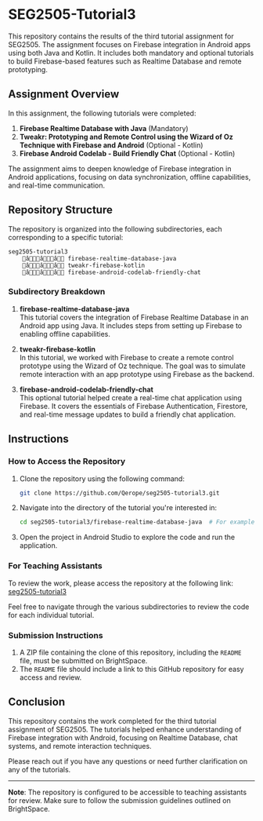 # SEG2505-Tutorial3

This repository contains the results of the third tutorial assignment for SEG2505. The assignment focuses on Firebase integration in Android apps using both Java and Kotlin. It includes both mandatory and optional tutorials to build Firebase-based features such as Realtime Database and remote prototyping.

## Assignment Overview

In this assignment, the following tutorials were completed:

1. **Firebase Realtime Database with Java** (Mandatory)  
2. **Tweakr: Prototyping and Remote Control using the Wizard of Oz Technique with Firebase and Android** (Optional - Kotlin)  
3. **Firebase Android Codelab - Build Friendly Chat** (Optional - Kotlin)

The assignment aims to deepen knowledge of Firebase integration in Android applications, focusing on data synchronization, offline capabilities, and real-time communication.

## Repository Structure

The repository is organized into the following subdirectories, each corresponding to a specific tutorial:

```
seg2505-tutorial3
    âââ firebase-realtime-database-java
    âââ tweakr-firebase-kotlin
    âââ firebase-android-codelab-friendly-chat
```

### Subdirectory Breakdown

1. **firebase-realtime-database-java**  
   This tutorial covers the integration of Firebase Realtime Database in an Android app using Java. It includes steps from setting up Firebase to enabling offline capabilities.

2. **tweakr-firebase-kotlin**  
   In this tutorial, we worked with Firebase to create a remote control prototype using the Wizard of Oz technique. The goal was to simulate remote interaction with an app prototype using Firebase as the backend.

3. **firebase-android-codelab-friendly-chat**  
   This optional tutorial helped create a real-time chat application using Firebase. It covers the essentials of Firebase Authentication, Firestore, and real-time message updates to build a friendly chat application.

## Instructions

### How to Access the Repository

1. Clone the repository using the following command:
   ```bash
   git clone https://github.com/Qerope/seg2505-tutorial3.git
   ```

2. Navigate into the directory of the tutorial you're interested in:
   ```bash
   cd seg2505-tutorial3/firebase-realtime-database-java  # For example
   ```

3. Open the project in Android Studio to explore the code and run the application.

### For Teaching Assistants

To review the work, please access the repository at the following link:
[seg2505-tutorial3](https://github.com/Qerope/seg2505-tutorial3)

Feel free to navigate through the various subdirectories to review the code for each individual tutorial.

### Submission Instructions

1. A ZIP file containing the clone of this repository, including the `README` file, must be submitted on BrightSpace.
2. The `README` file should include a link to this GitHub repository for easy access and review.

## Conclusion

This repository contains the work completed for the third tutorial assignment of SEG2505. The tutorials helped enhance understanding of Firebase integration with Android, focusing on Realtime Database, chat systems, and remote interaction techniques.

Please reach out if you have any questions or need further clarification on any of the tutorials.

---

**Note**: The repository is configured to be accessible to teaching assistants for review. Make sure to follow the submission guidelines outlined on BrightSpace.
